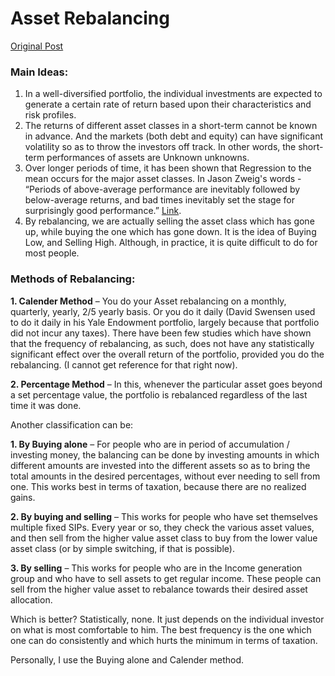 # Asset Rebalancing

[Original Post](http://redd.it/1pdwnt)

### Main Ideas:

1. In a well-diversified portfolio, the individual investments are expected to generate a certain rate of return based upon their characteristics and risk profiles.
2. The returns of different asset classes in a short-term cannot be known in advance. And the markets \(both debt and equity\) can have significant volatility so as to throw the investors off track. In other words, the short-term performances of assets are Unknown unknowns.
3. Over longer periods of time, it has been shown that Regression to the mean occurs for the major asset classes. In Jason Zweig's words - “Periods of above-average performance are inevitably followed by below-average returns, and bad times inevitably set the stage for surprisingly good performance.” [Link](https://www.wsj.com/articles/BL-MBB-3690).
4. By rebalancing, we are actually selling the asset class which has gone up, while buying the one which has gone down. It is the idea of Buying Low, and Selling High. Although, in practice, it is quite difficult to do for most people.

### Methods of Rebalancing:

**1. Calender Method** – You do your Asset rebalancing on a monthly, quarterly, yearly, 2/5 yearly basis. Or you do it daily \(David Swensen used to do it daily in his Yale Endowment portfolio, largely because that portfolio did not incur any taxes\). There have been few studies which have shown that the frequency of rebalancing, as such, does not have any statistically significant effect over the overall return of the portfolio, provided you do the rebalancing. \(I cannot get reference for that right now\).

**2. Percentage Method** – In this, whenever the particular asset goes beyond a set percentage value, the portfolio is rebalanced regardless of the last time it was done.

Another classification can be:

**1. By Buying alone** – For people who are in period of accumulation / investing money, the balancing can be done by investing amounts in which different amounts are invested into the different assets so as to bring the total amounts in the desired percentages, without ever needing to sell from one. This works best in terms of taxation, because there are no realized gains.

**2. By buying and selling** – This works for people who have set themselves multiple fixed SIPs. Every year or so, they check the various asset values, and then sell from the higher value asset class to buy from the lower value asset class \(or by simple switching, if that is possible\).

**3. By selling** – This works for people who are in the Income generation group and who have to sell assets to get regular income. These people can sell from the higher value asset to rebalance towards their desired asset allocation.

Which is better? Statistically, none. It just depends on the individual investor on what is most comfortable to him. The best frequency is the one which one can do consistently and which hurts the minimum in terms of taxation.

Personally, I use the Buying alone and Calender method.

